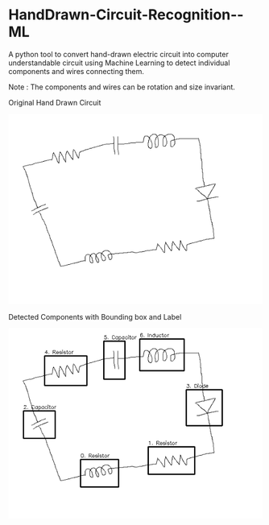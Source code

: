 # HandDrawn-Circuit-Recognition--ML
A python tool to convert hand-drawn electric circuit into computer understandable circuit using Machine Learning to detect individual components and wires connecting them.

Note : The components and wires can be rotation and size invariant.


Original Hand Drawn Circuit

![alt text](https://github.com/anant-k-singh/HandDrawn-Circuit-Recognition--ML/blob/master/original%20Circuit.png)

Detected Components with Bounding box and Label

![alt text](https://github.com/anant-k-singh/HandDrawn-Circuit-Recognition--ML/blob/master/Recognised%20Circuit.png)
